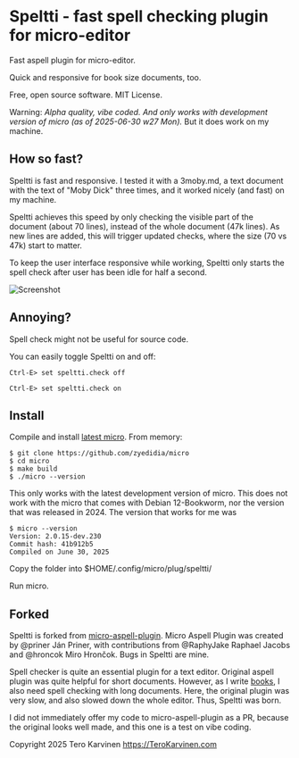 # Speltti - fast spell checking plugin for micro-editor

Fast aspell plugin for micro-editor. 

Quick and responsive for book size documents, too. 

Free, open source software. MIT License. 

Warning: *Alpha quality, vibe coded. And only works with development version of micro (as of 2025-06-30 w27 Mon).* But it does work on my machine. 

## How so fast?

Speltti is fast and responsive. I tested it with a 3moby.md, a text document with the text of "Moby Dick" three times, and it worked nicely (and fast) on my machine. 

Speltti achieves this speed by only checking the visible part of the document (about 70 lines), instead of the whole document (47k lines). As new lines are added, this will trigger updated checks, where the size (70 vs 47k) start to matter. 

To keep the user interface responsive while working, Speltti only starts the spell check after user has been idle for half a second. 

![Screenshot](https://terokarvinen.com/speltti/speltti-fast-spellcheck-for-micro.png?s=github)

## Annoying?

Spell check might not be useful for source code. 

You can easily toggle Speltti on and off: 

	Ctrl-E> set speltti.check off

	Ctrl-E> set speltti.check on

## Install

Compile and install [latest micro](https://github.com/zyedidia/micro). From memory:

	$ git clone https://github.com/zyedidia/micro
	$ cd micro
	$ make build
	$ ./micro --version

This only works with the latest development version of micro. This does not work with the micro that comes with Debian 12-Bookworm, nor the version that was released in 2024. The version that works for me was

	$ micro --version
	Version: 2.0.15-dev.230
	Commit hash: 41b912b5
	Compiled on June 30, 2025

Copy the folder into $HOME/.config/micro/plug/speltti/

Run micro. 

## Forked

Speltti is forked from [micro-aspell-plugin](https://github.com/priner/micro-aspell-plugin). Micro Aspell Plugin was created by @priner Ján Priner, with contributions from @RaphyJake Raphael Jacobs and @hroncok Miro Hrončok. Bugs in Speltti are mine. 

Spell checker is quite an essential plugin for a text editor. Original aspell plugin was quite helpful for short documents. However, as I write [books](https://terokarvinen.com/books/), I also need spell checking with long documents. Here, the original plugin was very slow, and also slowed down the whole editor. Thus, Speltti was born.

I did not immediately offer my code to micro-aspell-plugin as a PR, because the original looks well made, and this one is a test on vibe coding. 

Copyright 2025 Tero Karvinen https://TeroKarvinen.com

